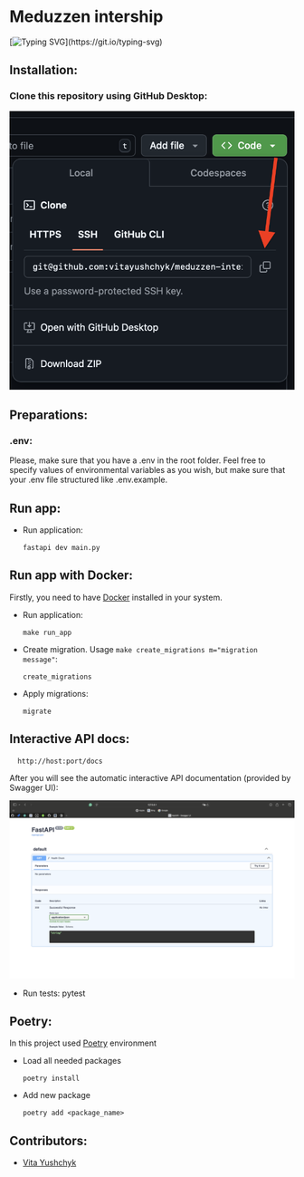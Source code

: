 # **Meduzzen intership**

[![Typing SVG](https://readme-typing-svg.demolab.com?font=Fira+Code&pause=1000&color=008000&vCenter=true&random=false&width=600&lines=This+is+an+upcoming+app+that+will+be+used,;to+survey+the+company's+employees!)](https://git.io/typing-svg)

## Installation:

### Clone this repository using GitHub Desktop:

![Clone](docs/git-start.png)

## Preparations:

### .env:

Please, make sure that you have a .env in the root folder. Feel free to specify values of environmental variables as you
wish, but make sure that your .env file structured like .env.example.

## Run app:

- Run application:

      fastapi dev main.py

## Run app with Docker:

Firstly, you need to have [Docker](https://docs.docker.com/get-docker/) installed in your system.

- Run application:

      make run_app
- Create migration. Usage `make create_migrations m="migration message"`:

      create_migrations

- Apply migrations:

      migrate

## Interactive API docs:

      http://host:port/docs

After you will see the automatic interactive API documentation (provided by Swagger UI):

![OpenAPI](docs/docs.png)

- Run tests:
  pytest

## Poetry:

In this project used [Poetry](https://python-poetry.org/) environment

- Load all needed packages

      poetry install

- Add new package

      poetry add <package_name>

## Contributors:

- [Vita Yushchyk](https://github.com/vitayushchyk)